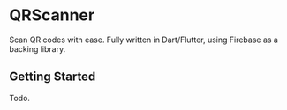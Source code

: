 # QRScanner

Scan QR codes with ease. Fully written in Dart/Flutter, using Firebase as a backing library.

## Getting Started

Todo.
